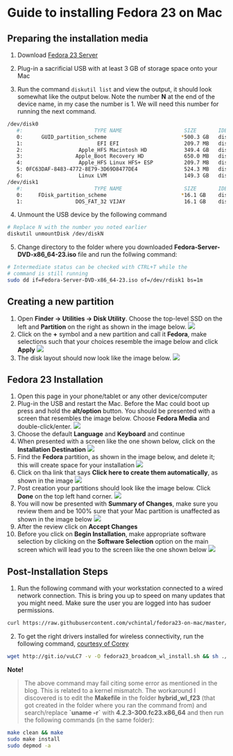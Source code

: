 # Guide to installing Fedora 23 on Mac

## Preparing the installation media 

1. Download [Fedora 23 Server](https://download.fedoraproject.org/pub/fedora/linux/releases/23/Server/x86_64/iso/Fedora-Server-DVD-x86_64-23.iso)

2. Plug-in a sacrificial USB with at least 3 GB of storage space onto your Mac 
3. Run the command `diskutil list` and view the output, it should look somewhat like the output below. Note the number **N** at the end of the device name, in my case the number is 1. We will need this number for running the next command.
  
  ```sh
  /dev/disk0
     #:                       TYPE NAME                    SIZE       IDENTIFIER
     0:      GUID_partition_scheme                        *500.3 GB   disk0
     1:                        EFI EFI                     209.7 MB   disk0s1
     2:                  Apple_HFS Macintosh HD            349.4 GB   disk0s2
     3:                 Apple_Boot Recovery HD             650.0 MB   disk0s3
     4:                  Apple_HFS Linux HFS+ ESP          209.7 MB   disk0s4
     5: 0FC63DAF-8483-4772-8E79-3D69D8477DE4               524.3 MB   disk0s5
     6:                  Linux LVM                         149.3 GB   disk0s6
  /dev/disk1
     #:                       TYPE NAME                    SIZE       IDENTIFIER
     0:     FDisk_partition_scheme                        *16.1 GB    disk1
     1:                 DOS_FAT_32 VIJAY                   16.1 GB    disk1s1
  ```

4. Unmount the USB device by the following command

  ```sh
  # Replace N with the number you noted earlier
  diskutil unmountDisk /dev/diskN
  ```

5. Change directory to the folder where you downloaded **Fedora-Server-DVD-x86_64-23.iso** file and run the follwing command:

  ```sh
  # Intermediate status can be checked with CTRL+T while the 
  # command is still running
  sudo dd if=Fedora-Server-DVD-x86_64-23.iso of=/dev/rdisk1 bs=1m
  ```
  
## Creating a new partition

1. Open **Finder → Utilities → Disk Utility**. Choose the top-level SSD on the left and **Partition** on the right as shown in the image below.
  [![](.images/fom-disk-utilities-mac-partition.png)](.images/fom-disk-utilities-mac-partition.png)
2. Click on the **+** symbol and a new partition and call it **Fedora**, make selections such that your choices resemble the image below and click **Apply**
  [![](.images/fom-add-fedora-partition.png)](.images/fom-add-fedora-partition.png)
3. The disk layout should now look like the image below.
  [![](.images/fom-fedora-partition.png)](.images/fom-fedora-partition.png)

## Fedora 23 Installation

1. Open this page in your phone/tablet or any other device/computer
2. Plug-in the USB and restart the Mac. Before the Mac could boot up press and hold the **alt/option** button. You should be presented with a screen that resembles the image below. Choose **Fedora Media** and double-click/enter.
  [![](.images/fom-fedora-usb.jpg)](.images/fom-fedora-usb.jpg)
3. Choose the default **Language** and **Keyboard** and continue
4. When presented with a screen like the one shown below, click on the **Installation Destination**
  [![](.images/fom-install-screen.jpg)](.images/fom-install-screen.jpg)
5. Find the **Fedora** partition, as shown in the image below, and delete it; this will create space for your installation
  [![](.images/fom-find-fedora-partition.jpg)](.images/fom-find-fedora-partition.jpg)
6. Click on tha link that says **Click here to create them automatically**, as shown in the image
  [![](.images/fom-deleted-fedora-partition.jpg)](.images/fom-deleted-fedora-partition.jpg)
7. Post creation your partitions should look like the image below. Click **Done** on the top left hand corner.
  [![](.images/fom-auto-mount-point-creation.jpg)](.images/fom-auto-mount-point-creation.jpg)
8. You will now be presented with **Summary of Changes**, make sure you review them and be 100% sure that your Mac partition is unaffected as shown in the image below
  [![](.images/fom-apply-partition-changes.jpg)](.images/fom-apply-partition-changes.jpg)
9. After the review click on **Accept Changes**
10. Before you click on **Begin Installation**, make appropriate software selection by clicking on the **Software Selection** option on the main screen which will lead you to the screen like the one shown below
  [![](.images/fom-software-choices.jpg)](.images/fom-software-choices.jpg) 

## Post-Installation Steps

1. Run the following command with your workstation connected to a wired network connection. This is bring you up to speed on many updates that you might need. Make sure the user you are logged into has sudoer permissions.

  ```sh
  curl https://raw.githubusercontent.com/vchintal/fedora23-on-mac/master/setup.sh | sh
  ```

2. To get the right drivers installed for wireless connectivity, run the following command, [courtesy of Corey](https://onpub.com/install-broadcom-linux-wi-fi-driver-on-fedora-23-s7-a192)

  ```sh 
  wget http://git.io/vuLC7 -v -O fedora23_broadcom_wl_install.sh && sh ./fedora23_broadcom_wl_install.sh;
  ```

**Note!**

> The above command may fail citing some error as mentioned in the blog. This is related to a kernel mismatch. The workaround I discovered is to edit the **Makefile** in the folder **hybrid_wl_f23** (that got created in the folder where you ran the command from) and search/replace **\`uname -r\`** with **4.2.3-300.fc23.x86_64** and then run the following commands (in the same folder):

```sh 
make clean && make
sudo make install
sudo depmod -a
```

